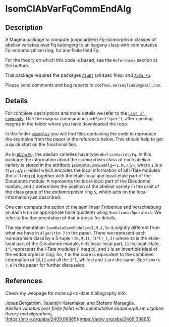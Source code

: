 # IsomClAbVarFqCommEndAlg

Description
--

A Magma package to compute (unpolarized) Fq-isomorphism classes of abelian varieties over Fq belonging to an isogeny class with commutative Fq-endomorphism ring, for any finite field Fq.

For the theory on which this code is based, see the `References` section at the bottom.

This package requires the packages [`AlgEt`](https://github.com/stmar89/AlgEt) (all spec files) and [`AbVarFq`](https://github.com/stmar89/AbVarFq).

Please send comments and bug reports to `stefano.marseglia89@gmail.com`.

Details
--

For complete descriptions and more details we refer to the [`List of commands`](https://github.com/stmar89/IsomClAbVarFqCommEndAlg/blob/main/doc/ListOfCommands.md).
Use the magma command `AttachSpec("spec")`, after opening magma in the folder where you have downloaded the repo.

In the folder [`examples`](https://github.com/stmar89/IsomClAbVarFqCommEndAlg/tree/main/examples) you will find files containing the code to reproduce the examples from the paper in the reference below. This should help to get a quick start on the functionalities.

As in [`AbVarFq`](https://github.com/stmar89/AbVarFq), the abelian varieties have type `AbelianVarietyFq`.
In this package the information about the isomorphism class of each abelian variety is stored in the attribute `IsomDataCommEndAlg=<I,M,J,S>`, where `I` is a `Z[pi,q/pi]`-ideal which encodes the local information of all l-Tate modules (for all l neq p) together with the étale-local and local-étale part of the Dieudonné module, `M` represents the local-local part of the Dieudonné module, and `J` determines the position of the abelian variety in the orbit of the class group of the endomorphism ring `S`, which acts on the local information just described.

One can compute the action of the semilinear Frobenius and Verschiebung on each `M` (in an appropriate finite quotient) using `SemilinearOperators`. We refer to the documentation of that intrinsic for details.

The representation `IsomDataCommEndAlg=<I,M,J,S>` is slightly different from what we have in `Algorithm 7` in the paper. There we represent each isomorphism class by a 5-tuple `(I0,M,I1,(I^l)_l,J)` where `I0` is the étale-local part of the Dieudonné module, `M` its local-local part, `I1` its local-étale, `I^l` represents the l-Tate modules (l \neq p), and `J` is an invertible ideal of the endomorphism ring. So, `I` in the code is equivalent to the combined information of `I0`,`I1` and all the `I^l`, while `M` and `J` are the same. See `Remark 7.6` in the paper for further discussion.


References
--
Check my webpage for more up-to-date bibliography info.

Jonas Bergström, Valentijn Karemaker, and Stefano Marseglia,<br>
*Abelian varieties over finite fields with commutative endomorphism algebra: theory and algorithms*,<br>
[https://arxiv.org/abs/2409.08865](https://arxiv.org/abs/2409.08865)
